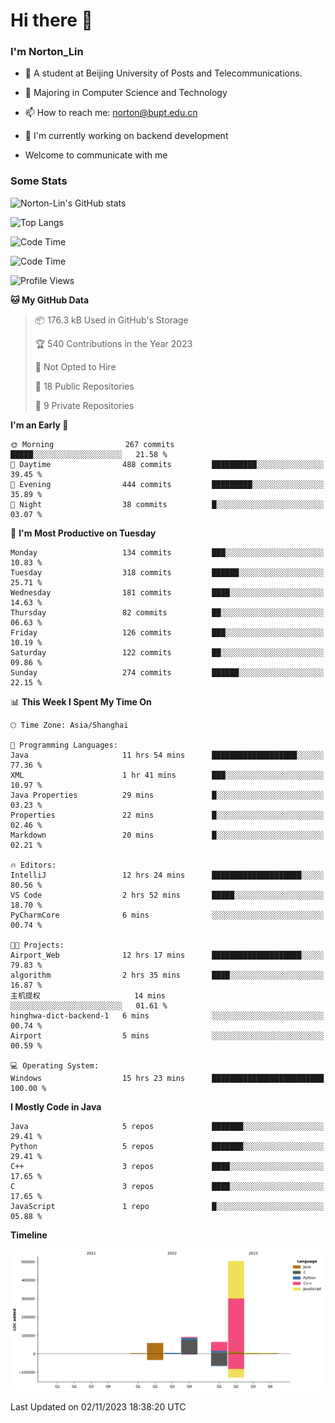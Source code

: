 
# Hi there 👋

### I'm Norton_Lin
- 🏫 A student at Beijing University of Posts and Telecommunications.
- 🌱 Majoring in Computer Science and Technology
- 📫 How to reach me: norton@bupt.edu.cn
- 🌱 I'm currently working on backend development

- Welcome to communicate with me

### Some Stats
![Norton-Lin's GitHub stats](https://github-readme-stats.vercel.app/api?username=Norton-Lin&count_private=true&show_icons=true&theme=radical)

![Top Langs](https://github-readme-stats.vercel.app/api/top-langs/?username=Norton-Lin&langs_count=10&layout=compact)

![Code Time](https://github-readme-stats.vercel.app/api/wakatime?username=Norton_Lin)

<!--START_SECTION:waka-->
![Code Time](http://img.shields.io/badge/Code%20Time-401%20hrs%2057%20mins-blue)

![Profile Views](http://img.shields.io/badge/Profile%20Views-0-blue)

**🐱 My GitHub Data** 

> 📦 176.3 kB Used in GitHub's Storage 
 > 
> 🏆 540 Contributions in the Year 2023
 > 
> 🚫 Not Opted to Hire
 > 
> 📜 18 Public Repositories 
 > 
> 🔑 9 Private Repositories 
 > 
**I'm an Early 🐤** 

```text
🌞 Morning                267 commits         █████░░░░░░░░░░░░░░░░░░░░   21.58 % 
🌆 Daytime                488 commits         ██████████░░░░░░░░░░░░░░░   39.45 % 
🌃 Evening                444 commits         █████████░░░░░░░░░░░░░░░░   35.89 % 
🌙 Night                  38 commits          █░░░░░░░░░░░░░░░░░░░░░░░░   03.07 % 
```
📅 **I'm Most Productive on Tuesday** 

```text
Monday                   134 commits         ███░░░░░░░░░░░░░░░░░░░░░░   10.83 % 
Tuesday                  318 commits         ██████░░░░░░░░░░░░░░░░░░░   25.71 % 
Wednesday                181 commits         ████░░░░░░░░░░░░░░░░░░░░░   14.63 % 
Thursday                 82 commits          ██░░░░░░░░░░░░░░░░░░░░░░░   06.63 % 
Friday                   126 commits         ███░░░░░░░░░░░░░░░░░░░░░░   10.19 % 
Saturday                 122 commits         ██░░░░░░░░░░░░░░░░░░░░░░░   09.86 % 
Sunday                   274 commits         ██████░░░░░░░░░░░░░░░░░░░   22.15 % 
```


📊 **This Week I Spent My Time On** 

```text
🕑︎ Time Zone: Asia/Shanghai

💬 Programming Languages: 
Java                     11 hrs 54 mins      ███████████████████░░░░░░   77.36 % 
XML                      1 hr 41 mins        ███░░░░░░░░░░░░░░░░░░░░░░   10.97 % 
Java Properties          29 mins             █░░░░░░░░░░░░░░░░░░░░░░░░   03.23 % 
Properties               22 mins             █░░░░░░░░░░░░░░░░░░░░░░░░   02.46 % 
Markdown                 20 mins             █░░░░░░░░░░░░░░░░░░░░░░░░   02.21 % 

🔥 Editors: 
IntelliJ                 12 hrs 24 mins      ████████████████████░░░░░   80.56 % 
VS Code                  2 hrs 52 mins       █████░░░░░░░░░░░░░░░░░░░░   18.70 % 
PyCharmCore              6 mins              ░░░░░░░░░░░░░░░░░░░░░░░░░   00.74 % 

🐱‍💻 Projects: 
Airport_Web              12 hrs 17 mins      ████████████████████░░░░░   79.83 % 
algorithm                2 hrs 35 mins       ████░░░░░░░░░░░░░░░░░░░░░   16.87 % 
主机提权                     14 mins             ░░░░░░░░░░░░░░░░░░░░░░░░░   01.61 % 
hinghwa-dict-backend-1   6 mins              ░░░░░░░░░░░░░░░░░░░░░░░░░   00.74 % 
Airport                  5 mins              ░░░░░░░░░░░░░░░░░░░░░░░░░   00.59 % 

💻 Operating System: 
Windows                  15 hrs 23 mins      █████████████████████████   100.00 % 
```

**I Mostly Code in Java** 

```text
Java                     5 repos             ███████░░░░░░░░░░░░░░░░░░   29.41 % 
Python                   5 repos             ███████░░░░░░░░░░░░░░░░░░   29.41 % 
C++                      3 repos             ████░░░░░░░░░░░░░░░░░░░░░   17.65 % 
C                        3 repos             ████░░░░░░░░░░░░░░░░░░░░░   17.65 % 
JavaScript               1 repo              █░░░░░░░░░░░░░░░░░░░░░░░░   05.88 % 
```



**Timeline**

![Lines of Code chart](https://raw.githubusercontent.com/Norton-Lin/Norton-Lin/main/assets/bar_graph.png)


 Last Updated on 02/11/2023 18:38:20 UTC
<!--END_SECTION:waka-->
